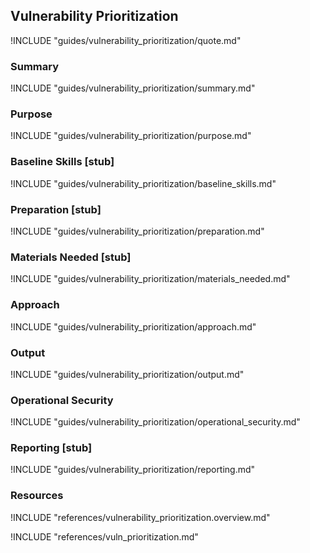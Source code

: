 ## Vulnerability Prioritization

!INCLUDE "guides/vulnerability_prioritization/quote.md"

### Summary

!INCLUDE "guides/vulnerability_prioritization/summary.md"

### Purpose

!INCLUDE "guides/vulnerability_prioritization/purpose.md"

### Baseline Skills [stub]

!INCLUDE "guides/vulnerability_prioritization/baseline_skills.md"

### Preparation [stub]

!INCLUDE "guides/vulnerability_prioritization/preparation.md"

### Materials Needed [stub]

!INCLUDE "guides/vulnerability_prioritization/materials_needed.md"

### Approach

!INCLUDE "guides/vulnerability_prioritization/approach.md"

### Output

!INCLUDE "guides/vulnerability_prioritization/output.md"

### Operational Security

!INCLUDE "guides/vulnerability_prioritization/operational_security.md"

### Reporting [stub]

!INCLUDE "guides/vulnerability_prioritization/reporting.md"

### Resources

!INCLUDE "references/vulnerability_prioritization.overview.md"

!INCLUDE "references/vuln_prioritization.md"
